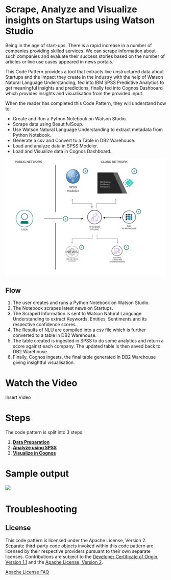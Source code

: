 # Scrape, Analyze and Visualize insights on Startups using Watson Studio

Being in the age of start-ups. There is a rapid increase in a number of companies providing skilled services. We can scrape information about such companies and evaluate their success stories based on the number of articles or live use cases appeared in news portals.

This Code Pattern provides a tool that extracts live unstructured data about Startups and the impact they create in the industry with the help of Watson Natural Language Understanding, fed into IBM SPSS Predictive Analytics to get meaningful insights and predictions, finally fed into Cognos Dashboard which provides insights and visualisation from the provided input.


When the reader has completed this Code Pattern, they will understand how to:

* Create and Run a Python Notebook on Watson Studio.
* Scrape data using BeautifulSoup.
* Use Watson Natural Language Understanding to extract metadata from Python Notebook.
* Generate a csv and Convert to a Table in DB2 Warehouse.
* Load and analyze data in SPSS Modeler.
* Load and Visualize data in Cognos Dashboard.


<!--add an image in this path-->
![](doc/source/images/Architecture_Diagram.png)

<!--Optionally, add flow steps based on the architecture diagram-->
## Flow

1. The user creates and runs a Python Notebook on Watson Studio.
2. The Notebook scrapes latest news on Startups.
3. The Scraped Information is sent to Watson Natural Language Understanding to extract Keywords, Entities, Sentiments and its respective confidence scores.
4. The Results of NLU are compiled into a csv file which is further converted to a table in DB2 Warehouse.
5. The table created is ingested in SPSS to do some analytics and return a score against each company. The updated table is then saved back to DB2 Warehouse.
6. Finally, Cognos ingests, the final table generated in DB2 Warehouse giving insightful visualisation.

<!--Optionally, update this section when the video is created-->
# Watch the Video

Insert Video

# Steps
The code pattern is split into 3 steps:

1. [**Data Preparation**](Data_Preparation.md)
2. [**Analyze using SPSS**](Analyze_using_SPSS.md)
3. [**Visualize in Cognos**](Visualize_in_Cognos.md)


# Sample output

![](doc/source/images/sample_output.png)

<!--Optionally, include any troubleshooting tips (driver issues, etc)-->

# Troubleshooting


## License

This code pattern is licensed under the Apache License, Version 2. Separate third-party code objects invoked within this code pattern are licensed by their respective providers pursuant to their own separate licenses. Contributions are subject to the [Developer Certificate of Origin, Version 1.1](https://developercertificate.org/) and the [Apache License, Version 2](https://www.apache.org/licenses/LICENSE-2.0.txt).

[Apache License FAQ](https://www.apache.org/foundation/license-faq.html#WhatDoesItMEAN)
